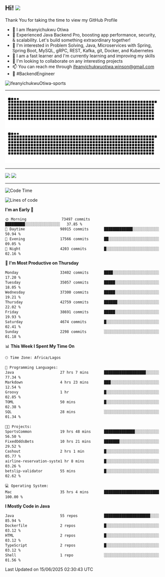 <!-- BLOG-POST-LIST:START --><!-- BLOG-POST-LIST:END -->

## Hi! <img src="https://media.giphy.com/media/hvRJCLFzcasrR4ia7z/giphy.gif" width="4%"> 

Thank You for taking the time to view my GitHub Profile

- 👋 I am Ifeanyichukwu Otiwa
- 🚀 Experienced Java Backend Pro, boosting app performance, security, & scalability. Let's build something extraordinary together!
- 👀 I'm interested in Problem Solving, Java, Microservices with Spring, Spring Boot, MySQL, gRPC, REST, Kafka, git, Docker, and Kubernetes
- 🌱 I am a fast learner and I'm currently learning and improving my skills
- 💞️ I'm looking to collaborate on any interesting projects
- 📫 You can reach me through ifeanyichukwuotiwa.winson@gmail.com
- 🚀 #BackendEngineer

<p align="left" marginTop="10px"> <img src="https://komarev.com/ghpvc/?username=ifeanyichukwuOtiwa-sports&label=Profile%20views&color=0e75b6&style=for-the-badge" alt="ifeanyichukwuOtiwa-sports" /> </p>

***

<!--🐍📈SNAKEGRAPH / 🌐WEBSITE: https://github.com/Platane/snk -->
![github contribution grid snake animation](https://raw.githubusercontent.com/ifeanyichukwuOtiwa-sports/ifeanyichukwuOtiwa-sports/output/github-contribution-grid-snake-dark.svg#gh-dark-mode-only)![github contribution grid snake animation](https://raw.githubusercontent.com/ifeanyichukwuOtiwa-sports/ifeanyichukwuOtiwa-sports/output/github-contribution-grid-snake.svg#gh-light-mode-only)

***

<p float="left">
  <img float="left" src="https://github-readme-stats.vercel.app/api?username=ifeanyichukwuOtiwa-sports&count_private=true&include_all_commits=true&theme=react&show_icons=true" />
  <img float="right" src="https://github-readme-stats.vercel.app/api/top-langs/?username=ifeanyichukwuOtiwa-sports&layout=compact&show_icons=true&theme=react" /> 
</p>

***



<!--START_SECTION:waka-->
![Code Time](http://img.shields.io/badge/Code%20Time-3%2C819%20hrs%202%20mins-blue)

![Lines of code](https://img.shields.io/badge/From%20Hello%20World%20I%27ve%20Written-52.7%20million%20lines%20of%20code-blue)

**I'm an Early 🐤** 

```text
🌞 Morning                73497 commits       █████████░░░░░░░░░░░░░░░░   37.85 % 
🌆 Daytime                98915 commits       █████████████░░░░░░░░░░░░   50.94 % 
🌃 Evening                17566 commits       ██░░░░░░░░░░░░░░░░░░░░░░░   09.05 % 
🌙 Night                  4203 commits        █░░░░░░░░░░░░░░░░░░░░░░░░   02.16 % 
```
📅 **I'm Most Productive on Thursday** 

```text
Monday                   33402 commits       ████░░░░░░░░░░░░░░░░░░░░░   17.20 % 
Tuesday                  35057 commits       █████░░░░░░░░░░░░░░░░░░░░   18.05 % 
Wednesday                37300 commits       █████░░░░░░░░░░░░░░░░░░░░   19.21 % 
Thursday                 42759 commits       ██████░░░░░░░░░░░░░░░░░░░   22.02 % 
Friday                   38691 commits       █████░░░░░░░░░░░░░░░░░░░░   19.93 % 
Saturday                 4674 commits        █░░░░░░░░░░░░░░░░░░░░░░░░   02.41 % 
Sunday                   2298 commits        ░░░░░░░░░░░░░░░░░░░░░░░░░   01.18 % 
```


📊 **This Week I Spent My Time On** 

```text
🕑︎ Time Zone: Africa/Lagos

💬 Programming Languages: 
Java                     27 hrs 7 mins       ███████████████████░░░░░░   77.34 % 
Markdown                 4 hrs 23 mins       ███░░░░░░░░░░░░░░░░░░░░░░   12.54 % 
Groovy                   1 hr                █░░░░░░░░░░░░░░░░░░░░░░░░   02.85 % 
TOML                     50 mins             █░░░░░░░░░░░░░░░░░░░░░░░░   02.38 % 
SQL                      28 mins             ░░░░░░░░░░░░░░░░░░░░░░░░░   01.34 % 

🐱‍💻 Projects: 
SportsCommon             19 hrs 48 mins      ██████████████░░░░░░░░░░░   56.50 % 
FixedOddsBets            10 hrs 21 mins      ███████░░░░░░░░░░░░░░░░░░   29.52 % 
Cashout                  2 hrs 1 min         █░░░░░░░░░░░░░░░░░░░░░░░░   05.77 % 
airline-reservation-syste1 hr 8 mins         █░░░░░░░░░░░░░░░░░░░░░░░░   03.26 % 
betslip-validator        55 mins             █░░░░░░░░░░░░░░░░░░░░░░░░   02.62 % 

💻 Operating System: 
Mac                      35 hrs 4 mins       █████████████████████████   100.00 % 
```

**I Mostly Code in Java** 

```text
Java                     55 repos            █████████████████████░░░░   85.94 % 
Dockerfile               2 repos             █░░░░░░░░░░░░░░░░░░░░░░░░   03.12 % 
HTML                     2 repos             █░░░░░░░░░░░░░░░░░░░░░░░░   03.12 % 
TypeScript               2 repos             █░░░░░░░░░░░░░░░░░░░░░░░░   03.12 % 
Shell                    1 repo              ░░░░░░░░░░░░░░░░░░░░░░░░░   01.56 % 
```




 Last Updated on 15/06/2025 02:30:43 UTC
<!--END_SECTION:waka-->

<!--
<p align="center">
![trophy](https://github-profile-trophy.vercel.app/?username=ifeanyichukwuOtiwa-sports&theme=onedark) (https://github.com/ryo-ma/github-profile-trophy)
</p>
-->

<!---
ifeanyi-otiwa/ifeanyi-otiwa is a ✨ special ✨ repository because its `README.md` (this file) appears on your GitHub profile.
You can click the Preview link to take a look at your changes.
--->
